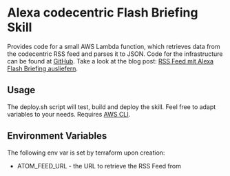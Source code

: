 # Alexa codecentric Flash Briefing Skill 
Provides code for a small AWS Lambda function, which retrieves data from the codecentric RSS feed
and parses it to JSON. 
Code for the infrastructure can be found at [GitHub](https://www.github.com/hill-daniel/alexa-rss-flashbriefing-infrastructure).
Take a look at the blog post: [RSS Feed mit Alexa Flash Briefing ausliefern](https://blog.codecentric.de/2018/11/rss-feed-mit-alexa-flash-briefing-ausliefern).

## Usage
The deploy.sh script will test, build and deploy the skill. Feel free to adapt variables to your needs.
Requires [AWS CLI](https://aws.amazon.com/de/cli/).

## Environment Variables
The following env var is set by terraform upon creation:
* ATOM_FEED_URL - the URL to retrieve the RSS Feed from